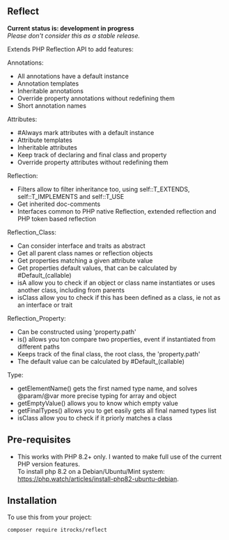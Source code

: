 Reflect
-------

**Current status is: development in progress** \
*Please don't consider this as a stable release.*

Extends PHP Reflection API to add features:

Annotations:
- All annotations have a default instance
- Annotation templates
- Inheritable annotations
- Override property annotations without redefining them
- Short annotation names

Attributes:
- #Always mark attributes with a default instance
- Attribute templates
- Inheritable attributes
- Keep track of declaring and final class and property
- Override property attributes without redefining them

Reflection:
- Filters allow to filter inheritance too, using self::T_EXTENDS, self::T_IMPLEMENTS and self::T_USE
- Get inherited doc-comments
- Interfaces common to PHP native Reflection, extended reflection and PHP token based reflection

Reflection_Class:
- Can consider interface and traits as abstract
- Get all parent class names or reflection objects
- Get properties matching a given attribute value 
- Get properties default values, that can be calculated by #Default_(callable)
- isA allow you to check if an object or class name instantiates or uses another class,
  including from parents
- isClass allow you to check if this has been defined as a class, ie not as an interface or trait

Reflection_Property: 
- Can be constructed using 'property.path'
- is() allows you ton compare two properties, event if instantiated from different paths
- Keeps track of the final class, the root class, the 'property.path'
- The default value can be calculated by #Default_(callable)

Type:
- getElementName() gets the first named type name,
  and solves @param/@var more precise typing for array and object
- getEmptyValue() allows you to know which empty value
- getFinalTypes() allows you to get easily gets all final named types list
- isClass allow you to check if it priorly matches a class

Pre-requisites
--------------

- This works with PHP 8.2+ only. I wanted to make full use of the current PHP version features. \
  To install php 8.2 on a Debian/Ubuntu/Mint system:
  https://php.watch/articles/install-php82-ubuntu-debian.

Installation
------------

To use this from your project:

```bash
composer require itrocks/reflect
```
